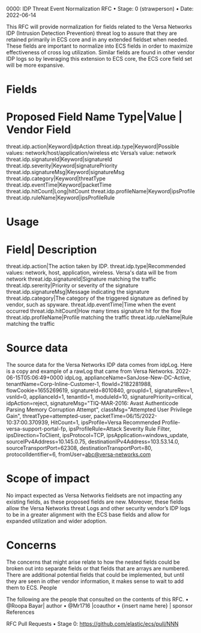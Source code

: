 0000: IDP Threat Event Normalization RFC
•	Stage: 0 (strawperson)
•	Date: 2022-06-14

This RFC will provide normalization for fields related to the Versa Networks IDP (Intrusion Detection Prevention) threat log to assure that they are retained primarily in ECS core and in any extended fieldset when needed. These fields are important to normalize into ECS fields in order to maximize effectiveness of cross log utilization. Similar fields are found in other vendor IDP logs so by leveraging this extension to ECS core, the ECS core field set will be more expansive. 

# Fields
# Proposed Field Name	Type|Value | Vendor Field
threat.idp.action|Keyword|idpAction
threat.idp.type|Keyword|Possible values: network/host/application/wireless etc
Versa’s value: network	
threat.idp.signatureId|Keyword|signatureId
threat.idp.severity|Keyword|signaturePriority
threat.idp.signatureMsg|Keyword|signatureMsg
threat.idp.category|Keyword|threatType
threat.idp.eventTime|Keyword|packetTime
threat.idp.hitCount|Long|hitCount
threat.idp.profileName|Keyword|ipsProfile
threat.idp.ruleName|Keyword|ipsProfileRule

# Usage
# Field| Description
threat.idp.action|The action taken by IDP.
threat.idp.type|Recommended values: network, host, application, wireless. Versa's data will be from network
threat.idp.signatureId|Signature matching the traffic
threat.idp.sererity|Priority or severity of the signature
threat.idp.signatureMsg|Message indicating the signature 
threat.idp.category|The category of the triggered signature as defined by vendor, such as spyware.
threat.idp.eventTime|Time when the event occurred
threat.idp.hitCount|How many times signature hit for the flow
threat.idp.profileName|Profile matching the traffic
threat.idp.ruleName|Rule matching the traffic

# Source data
The source data for the Versa Networks IDP data comes from idpLog. 
Here is a copy and example of a rawLog that came from Versa Networks.
2022-06-15T05:06:49+0000 idpLog, applianceName=SanJose-New-DC-Active, tenantName=Corp-Inline-Customer-1, flowId=2182281988, flowCookie=1655269619, signatureId=8010840, groupId=1, signatureRev=1, vsnId=0, applianceId=1, tenantId=1, moduleId=10, signaturePriority=critical, idpAction=reject, signatureMsg="TIQ-MAR-2016: Avast Authenticode Parsing Memory Corruption Attempt", classMsg="Attempted User Privilege Gain", threatType=attempted-user, packetTime=06/15/2022-10:37:00.370939, HitCount=1, ipsProfile=Versa Recommended Profile-versa-support-portal-fp, ipsProfileRule=Attack Severity Rule Filter, ipsDirection=ToClient, ipsProtocol=TCP, ipsApplication=windows_update, sourceIPv4Address=10.145.0.75, destinationIPv4Address=103.53.14.0, sourceTransportPort=62308, destinationTransportPort=80, protocolIdentifier=6, fromUser=abc@versa-networks.com

# Scope of impact
No impact expected as Versa Networks fieldsets are not impacting any existing fields, as these proposed fields are new. Moreover, these fields allow the Versa Networks threat Logs and other security vendor’s IDP logs to be in a greater alignment with the ECS base fields and allow for expanded utilization and wider adoption.

# Concerns 
The concerns that might arise relate to how the nested fields could be broken out into separate fields or that fields that are arrays are numbered. There are additional potential fields that could be implemented, but until they are seen in other vendor information, it makes sense to wait to add them to ECS.
People

The following are the people that consulted on the contents of this RFC.
•	@Roopa Bayar| author
•	@Mr1716 |coauthor
•	{insert name here} | sponsor
References

RFC Pull Requests
•	Stage 0: https://github.com/elastic/ecs/pull/NNN
